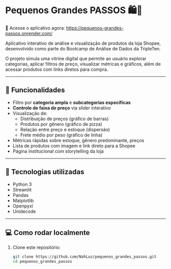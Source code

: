 # Pequenos Grandes PASSOS 🛍️👣

🚀 Acesse o aplicativo agora: https://pequenos-grandes-passos.onrender.com/ 

Aplicativo interativo de análise e visualização de produtos da loja Shopee, desenvolvido como parte do Bootcamp de Análise de Dados da TripleTen.

O projeto simula uma vitrine digital que permite ao usuário explorar categorias, aplicar filtros de preço, visualizar métricas e gráficos, além de acessar produtos com links diretos para compra.

---

## 🚀 Funcionalidades

- Filtro por **categoria ampla** e **subcategorias específicas**
- **Controle de faixa de preço** via slider interativo
- Visualização de:
  - Distribuição de preços (gráfico de barras)
  - Produtos por gênero (gráfico de pizza)
  - Relação entre preço e estoque (dispersão)
  - Frete médio por peso (gráfico de linha)
- Métricas rápidas sobre estoque, gênero predominante, preços
- Lista de produtos com imagem e link direto para a Shopee
- Página institucional com storytelling da loja

---

## 🧰 Tecnologias utilizadas

- Python 3
- Streamlit
- Pandas
- Matplotlib
- Openpyxl
- Unidecode

---

## 💻 Como rodar localmente

1. Clone este repositório:
   ```bash
   git clone https://github.com/NahLuz/pequenos_grandes_passos.git
   cd pequenos_grandes_passos